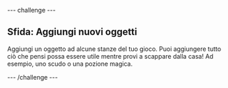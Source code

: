 \--- challenge \---

## Sfida: Aggiungi nuovi oggetti

Aggiungi un oggetto ad alcune stanze del tuo gioco. Puoi aggiungere tutto ciò che pensi possa essere utile mentre provi a scappare dalla casa! Ad esempio, uno scudo o una pozione magica.

\--- /challenge \---